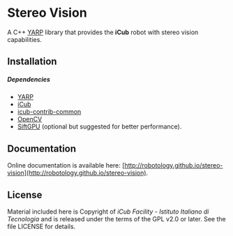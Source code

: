 Stereo Vision
============

A C++ [YARP](https://github.com/robotology/yarp) library that provides the **iCub** robot with stereo vision capabilities.

## Installation

##### Dependencies
- [YARP](https://github.com/robotology/yarp)
- [iCub](https://github.com/robotology/icub-main)
- [icub-contrib-common](https://github.com/robotology/icub-contrib-common)
- [OpenCV](http://opencv.org/downloads.html)
- [SiftGPU](http://cs.unc.edu/~ccwu/siftgpu) (optional but suggested for better performance).

## Documentation

Online documentation is available here: [http://robotology.github.io/stereo-vision](http://robotology.github.io/stereo-vision).

## License

Material included here is Copyright of _iCub Facility - Istituto Italiano di Tecnologia_ and is released under the terms of the GPL v2.0 or later. See the file LICENSE for details.
